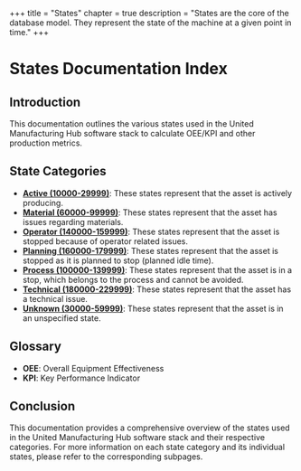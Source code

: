+++
title = "States"
chapter = true
description = "States are the core of the database model. They represent the state of the machine at a given point in time."
+++


# States Documentation Index

## Introduction
This documentation outlines the various states used in the United Manufacturing Hub software stack to calculate OEE/KPI and other production metrics.

## State Categories
- **[Active (10000-29999)](./active)**: These states represent that the asset is actively producing.
- **[Material (60000-99999)](./material)**: These states represent that the asset has issues regarding materials.
- **[Operator (140000-159999)](./operator)**: These states represent that the asset is stopped because of operator related issues.
- **[Planning (160000-179999)](./planning)**: These states represent that the asset is stopped as it is planned to stop (planned idle time).
- **[Process (100000-139999)](./process)**: These states represent that the asset is in a stop, which belongs to the process and cannot be avoided.
- **[Technical (180000-229999)](./technical)**: These states represent that the asset has a technical issue.
- **[Unknown (30000-59999)](./unknown)**: These states represent that the asset is in an unspecified state.
 


## Glossary
- **OEE**: Overall Equipment Effectiveness
- **KPI**: Key Performance Indicator

## Conclusion
This documentation provides a comprehensive overview of the states used in the United Manufacturing Hub software stack and their respective categories. For more information on each state category and its individual states, please refer to the corresponding subpages.
